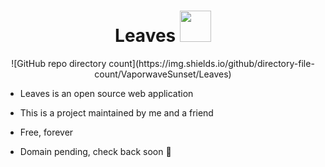 <h1 align="center">
    <span>Leaves</span>
  <img width="auto" height="50px" src="https://github.com/VaporwaveSunset/Leaves/blob/main/images/Leaf.png"/>
</h1>

<div align="center">
    ![GitHub repo directory count](https://img.shields.io/github/directory-file-count/VaporwaveSunset/Leaves)
</div>

- Leaves is an open source web application
- This is a project maintained by me and a friend
- Free, forever

- Domain pending, check back soon 🎉
